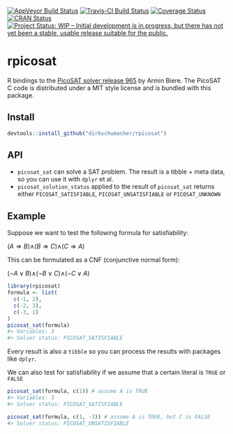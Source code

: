 [![AppVeyor Build Status](https://ci.appveyor.com/api/projects/status/github/dirkschumacher/rpicosat?branch=master&svg=true)](https://ci.appveyor.com/project/dirkschumacher/rpicosat) [![Travis-CI Build Status](https://travis-ci.org/dirkschumacher/rpicosat.svg?branch=master)](https://travis-ci.org/dirkschumacher/rpicosat) [![Coverage Status](https://img.shields.io/codecov/c/github/dirkschumacher/rpicosat/master.svg)](https://codecov.io/github/dirkschumacher/rpicosat?branch=master) [![CRAN Status](http://www.r-pkg.org/badges/version/rpicosat)](http://www.r-pkg.org/badges/version/rpicosat) [![Project Status: WIP – Initial development is in progress, but there has not yet been a stable, usable release suitable for the public.](http://www.repostatus.org/badges/latest/wip.svg)](http://www.repostatus.org/#wip)

<!-- README.md is generated from README.Rmd. Please edit that file -->
rpicosat
========

R bindings to the [PicoSAT solver release 965](http://fmv.jku.at/picosat/) by Armin Biere. The PicoSAT C code is distributed under a MIT style license and is bundled with this package.

Install
-------

``` r
devtools::install_github("dirkschumacher/rpicosat")
```

API
---

-   `picosat_sat` can solve a SAT problem. The result is a tibble + meta data, so you can use it with `dplyr` et al.
-   `picosat_solution_status` applied to the result of `picosat_sat` returns either `PICOSAT_SATISFIABLE`, `PICOSAT_UNSATISFIABLE` or `PICOSAT_UNKNOWN`

Example
-------

Suppose we want to test the following formula for satisfiability:

(*A* ⇒ *B*)∧(*B* ⇒ *C*)∧(*C* ⇒ *A*)

This can be formulated as a CNF (conjunctive normal form):

(¬*A* ∨ *B*)∧(¬*B* ∨ *C*)∧(¬*C* ∨ *A*)

``` r
library(rpicosat)
formula <- list(
  c(-1, 2),
  c(-2, 3),
  c(-3, 1)
)
picosat_sat(formula)
#> Variables: 3
#> Solver status: PICOSAT_SATISFIABLE
```

Every result is also a `tibble` so you can process the results with packages like `dplyr`.

We can also test for satisfiability if we assume that a certain literal is `TRUE` or `FALSE`

``` r
picosat_sat(formula, c(1)) # assume A is TRUE
#> Variables: 3
#> Solver status: PICOSAT_SATISFIABLE
```

``` r
picosat_sat(formula, c(1, -3)) # assume A is TRUE, but C is FALSE
#> Solver status: PICOSAT_UNSATISFIABLE
```

